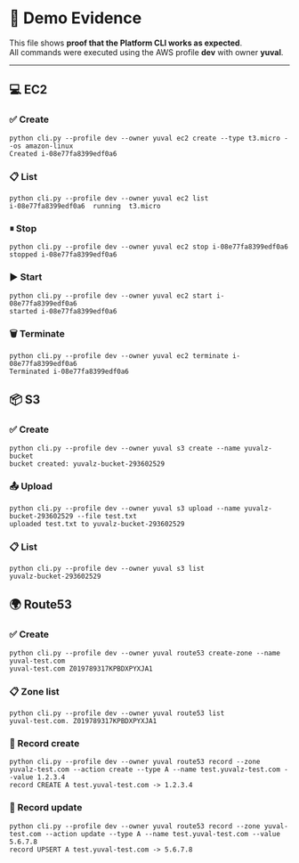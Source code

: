 # 📂 Demo Evidence

This file shows **proof that the Platform CLI works as expected**.  
All commands were executed using the AWS profile **dev** with owner **yuval**.

---

## 💻 EC2

### ✅ Create
```
python cli.py --profile dev --owner yuval ec2 create --type t3.micro --os amazon-linux
Created i-08e77fa8399edf0a6
```
### 📋 List
```
python cli.py --profile dev --owner yuval ec2 list
i-08e77fa8399edf0a6  running  t3.micro
```
### ⏸ Stop
```
python cli.py --profile dev --owner yuval ec2 stop i-08e77fa8399edf0a6
stopped i-08e77fa8399edf0a6
```
### ▶️ Start
```
python cli.py --profile dev --owner yuval ec2 start i-08e77fa8399edf0a6
started i-08e77fa8399edf0a6
```
### 🗑 Terminate
```
python cli.py --profile dev --owner yuval ec2 terminate i-08e77fa8399edf0a6
Terminated i-08e77fa8399edf0a6
```
## 📦 S3
### ✅ Create
```
python cli.py --profile dev --owner yuval s3 create --name yuvalz-bucket
bucket created: yuvalz-bucket-293602529
```
### 📤 Upload
```
python cli.py --profile dev --owner yuval s3 upload --name yuvalz-bucket-293602529 --file test.txt
uploaded test.txt to yuvalz-bucket-293602529
```
### 📋 List
```
python cli.py --profile dev --owner yuval s3 list
yuvalz-bucket-293602529
```
## 🌍 Route53
### ✅ Create
```
python cli.py --profile dev --owner yuval route53 create-zone --name yuval-test.com
yuval-test.com Z019789317KPBDXPYXJA1
```
### 📋 Zone list
```
python cli.py --profile dev --owner yuval route53 list
yuval-test.com. Z019789317KPBDXPYXJA1
```
### 📝 Record create
```
python cli.py --profile dev --owner yuval route53 record --zone yuvalz-test.com --action create --type A --name test.yuvalz-test.com --value 1.2.3.4
record CREATE A test.yuval-test.com -> 1.2.3.4
```
### 🔄 Record update
```
python cli.py --profile dev --owner yuval route53 record --zone yuval-test.com --action update --type A --name test.yuval-test.com --value 5.6.7.8
record UPSERT A test.yuval-test.com -> 5.6.7.8
```